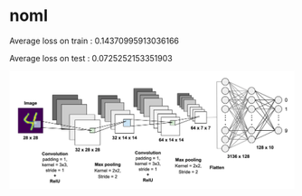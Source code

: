 # noml

Average loss on train   : 0.14370995913036166

Average loss on test    : 0.0725252153351903

![Network image](net.webp)
